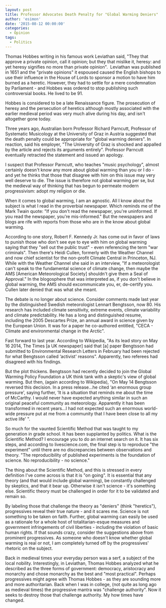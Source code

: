 ```yaml
---
layout: post
title: Professor Advocates Death Penalty for "Global Warming Deniers"
author: 'esimon'
date: '2015-08-12 00:00:00'
categories:
  - Opinion
tags:
  - Politics
---
```

Thomas Hobbes writing in his famous work Leviathan said, "They that approve a private opinion, call it opinion; but they that mislike it, heresy: and yet heresy signifies no more than private opinion".  Leviathan was published in 1651 and the "private opinions" it espoused caused the English bishops to use their influence in the House of Lords to sponsor a motion to have him burned as a heretic. However, they had to settle for a mere condemnation by Parliament - and Hobbes was ordered to stop publishing such controversial books. He lived to be 91. 

Hobbes is considered to be a late Renaissance figure. The prosecution of heresy and the persecution of heretics although mostly associated with the earlier medieval period was very much alive during his day, and isn't altogether gone today. 

Three years ago, Australian born Professor Richard Parncutt, Professor of Systematic Musicology at the University of Graz in Austria suggested that the death penalty could be appropriate for "global warming deniers". In reaction, said his employer, "The University of Graz is shocked and appalled by the article and rejects its arguments entirely". Professor Parncutt eventually retracted the statement and issued an apology. 

I suspect that Professor Parncutt, who teaches "music psychology", almost certainly doesn't know any more about global warming than you or I do - and yet he thinks that those that disagree with him on this issue may very well deserve to die. The issue is therefore not global warming per se, but the medieval way of thinking that has begun to permeate modern progressivism: adopt my religion or die. 

When it comes to global warming, I am an agnostic. All I know about the subject is what I read in the proverbial newspaper. Which reminds me of the Mark Twain quote: "If you don't read the newspaper, you're uninformed. If you read the newspaper, you're mis-informed." But the newspapers and blogs are rife with reports from those who are in the know about global warming. 

According to one story, Robert F. Kennedy Jr. has come out in favor of laws to punish those who don't see eye to eye with him on global warming saying that they "sell out the public trust" - even referencing the term "war criminals". Then there's Heidi Cullen, formerly with the Weather Channel and now chief scientist for the non-profit Climate Central in Princeton, NJ. While with the Weather Channel she said in an interview, "If a meteorologist can't speak to the fundamental science of climate change, then maybe the AMS [American Meteorological Society] shouldn't give them a Seal of Approval." In the blogosphere that was interpreted as, if you don't believe in global warming, the AMS should excommunicate you, er, de-certify you. Cullen later denied that was what she meant. 

The debate is no longer about science. Consider comments made last year by the distinguished Swedish meteorologist Lennart Bengtsson, now 80. His research has included climate sensitivity, extreme events, climate variability and climate predictability. He has a long and distinguished resume, including the 2005 Descartes Prize, an annual award in science given by the European Union. It was for a paper he co-authored entitled, "CECA - Climate and environmental change in the Arctic". 

Fast forward to last year. According to Wikipedia, "As its lead story on May 16 2014, The Times [a UK newspaper] said that [a] paper Bengtsson had submitted to Environmental Research Letters in February had been rejected for what Bengtsson called ‘activist' reasons". Apparently, two referees had disagreed with his findings. 

But the plot thickens. Bengtsson had recently decided to join the Global Warming Policy Foundation a UK think tank with a skeptic's view of global warming. But then, (again according to Wikipedia), "On May 14 Bengtsson reversed this decision. In a press release…he cited ‘an enormous group pressure', saying further, ‘It is a situation that reminds me about the time of McCarthy. I would never have expected anything similar in such an original peaceful community as meteorology. Apparently it has been transformed in recent years…I had not expected such an enormous world-wide pressure put at me from a community that I have been close to all my active life' ".   

So much for the vaunted Scientific Method that was taught to my generation in grade school. It has been supplanted by politics. What is the Scientific Method? I encourage you to do an internet search on it. It has six steps, and according to livescience.com, the final step is to reproduce "the experiment" until there are no discrepancies between observations and theory. "The reproducibility of published experiments is the foundation of science. No reproducibility - no science." 

The thing about the Scientific Method, and this is stressed in every definition I've come across is that it is "on going". It is essential that any theory (and that would include global warming), be constantly challenged by skeptics, and that it bear up. Otherwise it isn't science - it's something else. Scientific theory must be challenged in order for it to be validated and remain so. 

By labeling those that challenge the theory as "deniers" (think "heretics"), progressives reveal their true nature - and it scares me. Science is not something to be taken on faith. Further, global warming can easily be used as a rationale for a whole host of totalitarian-esque measures and government infringements of civil liberties - including the violation of basic human rights. If that sounds crazy, consider the suggestions above from prominent progressives. As someone who doesn't know whether global warming is real or not, I am completely turned off by the progressives' rhetoric on the subject. 

Back in medieval times your everyday person was a serf, a subject of the local nobility. Interestingly, in Leviathan, Thomas Hobbes analyzed what he described as the three forms of government: democracy, aristocracy and monarchy and chose monarchy as the best and "most practical". Perhaps progressives might agree with Thomas Hobbes - as they are sounding more and more authoritarian. Back when I was in college, (not quite as long ago as medieval times) the progressive mantra was "challenge authority". Now it seeks to destroy those that challenge authority. My how times have changed. 	

